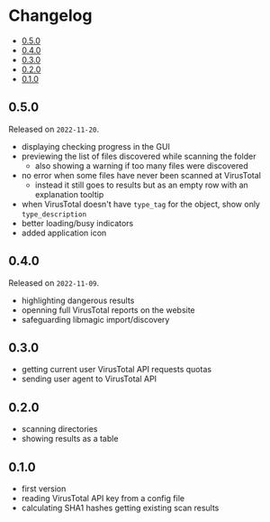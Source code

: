 # Changelog

<!-- MarkdownTOC -->

- [0.5.0](#050)
- [0.4.0](#040)
- [0.3.0](#030)
- [0.2.0](#020)
- [0.1.0](#010)

<!-- /MarkdownTOC -->

## 0.5.0

Released on `2022-11-20`.

- displaying checking progress in the GUI
- previewing the list of files discovered while scanning the folder
    + also showing a warning if too many files were discovered
- no error when some files have never been scanned at VirusTotal
    + instead it still goes to results but as an empty row with an explanation tooltip
- when VirusTotal doesn't have `type_tag` for the object, show only `type_description`
- better loading/busy indicators
- added application icon

## 0.4.0

Released on `2022-11-09`.

- highlighting dangerous results
- openning full VirusTotal reports on the website
- safeguarding libmagic import/discovery

## 0.3.0

- getting current user VirusTotal API requests quotas
- sending user agent to VirusTotal API

## 0.2.0

- scanning directories
- showing results as a table

## 0.1.0

- first version
- reading VirusTotal API key from a config file
- calculating SHA1 hashes getting existing scan results
